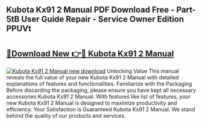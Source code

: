 ## Kubota Kx91 2 Manual PDF Download Free - Part-5tB User Guide Repair - Service Owner Edition PPUVt

# <h2><a href="http://bc87089.oget.top/?id=Kubota+Kx91+2+Manual">🔗Download New 👉🔴 Kubota Kx91 2 Manual</a></h2>

[![Kubota Kx91 2 Manual new download](https://i.imgur.com/5g1atiW.png)](http://bc87089.oget.top/?id=Kubota+Kx91+2+Manual)
Unlocking Value This manual reveals the full value of your new Kubota Kx91 2 Manual with detailed explanations of features and functionalities. Familiarize with the Packaging Before discarding the packaging, please ensure you have kept all necessary accessories Kubota Kx91 2 Manual. With features like list of features, your new Kubota Kx91 2 Manual is designed to maximize productivity and efficiency. Your Satisfaction is Guaranteed Kubota Kx91 2 Manual. We stand behind the quality of our products and services.
